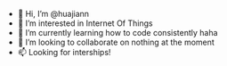 - 👋 Hi, I’m @huajiann
- 👀 I’m interested in Internet Of Things
- 🌱 I’m currently learning how to code consistently haha
- 💞️ I’m looking to collaborate on nothing at the moment
- 📫 Looking for interships!

